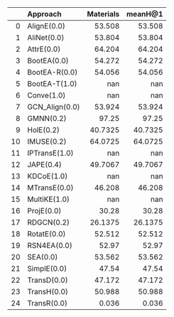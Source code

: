 |    | Approach       |   Materials |   meanH@1 |
|---:|:---------------|------------:|----------:|
|  0 | AlignE(0.0)    |     53.508  |   53.508  |
|  1 | AliNet(0.0)    |     53.804  |   53.804  |
|  2 | AttrE(0.0)     |     64.204  |   64.204  |
|  3 | BootEA(0.0)    |     54.272  |   54.272  |
|  4 | BootEA-R(0.0)  |     54.056  |   54.056  |
|  5 | BootEA-T(1.0)  |    nan      |  nan      |
|  6 | Conve(1.0)     |    nan      |  nan      |
|  7 | GCN_Align(0.0) |     53.924  |   53.924  |
|  8 | GMNN(0.2)      |     97.25   |   97.25   |
|  9 | HolE(0.2)      |     40.7325 |   40.7325 |
| 10 | IMUSE(0.2)     |     64.0725 |   64.0725 |
| 11 | IPTransE(1.0)  |    nan      |  nan      |
| 12 | JAPE(0.4)      |     49.7067 |   49.7067 |
| 13 | KDCoE(1.0)     |    nan      |  nan      |
| 14 | MTransE(0.0)   |     46.208  |   46.208  |
| 15 | MultiKE(1.0)   |    nan      |  nan      |
| 16 | ProjE(0.0)     |     30.28   |   30.28   |
| 17 | RDGCN(0.2)     |     26.1375 |   26.1375 |
| 18 | RotatE(0.0)    |     52.512  |   52.512  |
| 19 | RSN4EA(0.0)    |     52.97   |   52.97   |
| 20 | SEA(0.0)       |     53.562  |   53.562  |
| 21 | SimplE(0.0)    |     47.54   |   47.54   |
| 22 | TransD(0.0)    |     47.172  |   47.172  |
| 23 | TransH(0.0)    |     50.988  |   50.988  |
| 24 | TransR(0.0)    |      0.036  |    0.036  |